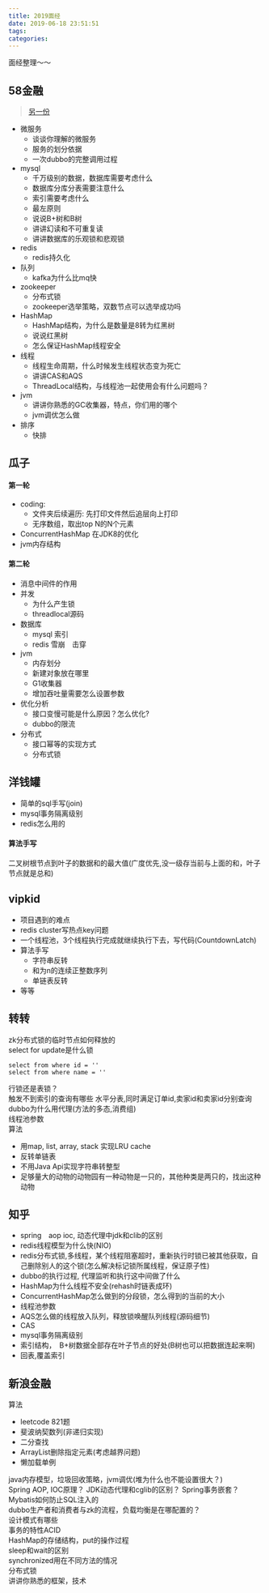 ```yaml
---
title: 2019面经
date: 2019-06-18 23:51:51
tags:
categories:
---
```

面经整理～～
<!--more-->
58金融
---

> [另一份](/images/58-interview.png)

- 微服务
  - 谈谈你理解的微服务
  - 服务的划分依据
  - 一次dubbo的完整调用过程
- mysql
  - 千万级别的数据，数据库需要考虑什么
  - 数据库分库分表需要注意什么
  - 索引需要考虑什么
  - 最左原则
  - 说说B+树和B树
  - 讲讲幻读和不可重复读
  - 讲讲数据库的乐观锁和悲观锁
- redis
  - redis持久化
- 队列
  - kafka为什么比mq快
- zookeeper
  - 分布式锁
  - zookeeper选举策略，双数节点可以选举成功吗
- HashMap
  - HashMap结构，为什么是数量是8转为红黑树
  - 说说红黑树
  - 怎么保证HashMap线程安全
- 线程
  - 线程生命周期，什么时候发生线程状态变为死亡
  - 讲讲CAS和AQS
  - ThreadLocal结构，与线程池一起使用会有什么问题吗？
- jvm
  - 讲讲你熟悉的GC收集器，特点，你们用的哪个
  - jvm调优怎么做
- 排序
  - 快排
  
瓜子
---

#### 第一轮
- coding:
  - 文件夹后续遍历: 先打印文件然后追层向上打印
  - 无序数组，取出top N的N个元素
- ConcurrentHashMap 在JDK8的优化
- jvm内存结构

#### 第二轮

- 消息中间件的作用
- 并发
  - 为什么产生锁
  - threadlocal源码
- 数据库
  - mysql 索引
  - redis 雪崩　击穿
- jvm
  - 内存划分
  - 新建对象放在哪里
  - G1收集器
  - 增加吞吐量需要怎么设置参数
- 优化分析
  - 接口变慢可能是什么原因？怎么优化?
  - dubbo的限流
- 分布式
  - 接口幂等的实现方式
  - 分布式锁

洋钱罐
---

- 简单的sql手写(join)
- mysql事务隔离级别
- redis怎么用的
#### 算法手写
二叉树根节点到叶子的数据和的最大值(广度优先,没一级存当前与上面的和，叶子节点就是总和)

vipkid
---

- 项目遇到的难点
- redis cluster写热点key问题
- 一个线程池，3个线程执行完成就继续执行下去，写代码(CountdownLatch)
- 算法手写
    - 字符串反转
    - 和为n的连续正整数序列
    - 单链表反转
- 等等

转转
---

zk分布式锁的临时节点如何释放的  
select for update是什么锁

```
select from where id = ''
select from where name = ''
```

行锁还是表锁？  
触发不到索引的查询有哪些
水平分表,同时满足订单id,卖家id和卖家id分别查询  
dubbo为什么用代理(方法的多态,消费组)  
线程池参数  
算法
- 用map,  list, array, stack 实现LRU cache
- 反转单链表
- 不用Java Api实现字符串转整型
- 足够量大的动物的动物园有一种动物是一只的，其他种类是两只的，找出这种动物

知乎
---

- spring　aop ioc, 动态代理中jdk和clib的区别  
- redis线程模型为什么快(NIO)  
- redis分布式锁,多线程，某个线程阻塞超时，重新执行时锁已被其他获取，自己删除别人的这个锁(怎么解决标记锁所属线程，保证原子性)
- dubbo的执行过程, 代理监听和执行这中间做了什么
- HashMap为什么线程不安全(rehash时链表成环)
- ConcurrentHashMap怎么做到的分段锁，怎么得到的当前的大小
- 线程池参数
- AQS怎么做的线程放入队列，释放锁唤醒队列线程(源码细节)
- CAS
- mysql事务隔离级别
- 索引结构，　B+树数据全部存在叶子节点的好处(B树也可以把数据连起来啊)
- 回表,覆盖索引

新浪金融
---
算法
- leetcode 821题
- 斐波纳契数列(非递归实现)
- 二分查找
- ArrayList删除指定元素(考虑越界问题)
- 懒加载单例

java内存模型，垃圾回收策略，jvm调优(堆为什么也不能设置很大？)  
Spring AOP, IOC原理？ JDK动态代理和cglib的区别？ Spring事务嵌套？  
Mybatis如何防止SQL注入的  
dubbo生产者和消费者与zk的流程，负载均衡是在哪配置的？  
设计模式有哪些  
事务的特性ACID  
HashMap的存储结构，put的操作过程  
sleep和wait的区别  
synchronized用在不同方法的情况  
分布式锁  
讲讲你熟悉的框架，技术    